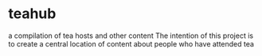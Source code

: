 # teahub
a compilation of tea hosts and other content
The intention of this project is to create a central location of content about people who have attended tea 
